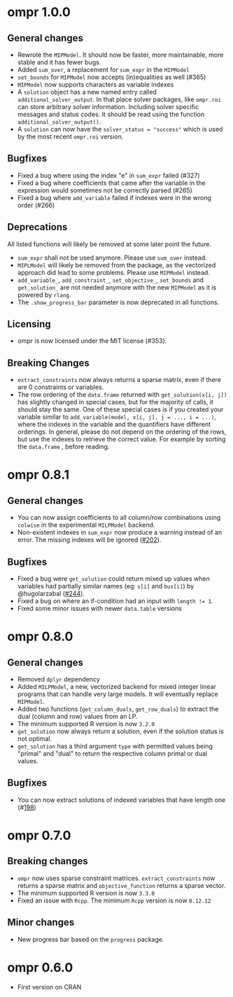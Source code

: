 # ompr 1.0.0

## General changes

* Rewrote the `MIPModel`. It should now be faster, more maintainable,
  more stable and it has fewer bugs.
* Added `sum_over`, a replacement for `sum_expr` in the `MIPModel`
* `set_bounds` for `MIPModel` now accepts (in)equalities as well (#365)
* `MIPModel` now supports characters as variable indexes
* A `solution` object has a new named entry called `additional_solver_output`.
  In that place solver packages, like `ompr.roi` can store arbitrary solver
  information. Including solver specific messages and status codes. It should
  be read using the function `additional_solver_output()`.
* A `solution` can now have the `solver_status = "success"` which is used
  by the most recent `ompr.roi` version.

## Bugfixes

* Fixed a bug where using the index "e" in `sum_expr` failed (#327)
* Fixed a bug where coefficients that came after the variable in the
  expression would sometimes not be correctly parsed (#265)
* Fixed a bug where `add_variable` failed if indexes were in the wrong order
  (#266)

## Deprecations

All listed functions will likely be removed at some later point the future.

* `sum_expr` shall not be used anymore. Please use `sum_over` instead.
* `MIPLModel` will likely be removed from the package, as the vectorized
  approach did lead to some problems. Please use `MIPModel` instead.
* `add_variable_`, `add_constraint_`, `set_objective_`, `set_bounds` and
  `get_solution_` are not needed anymore with the new `MIPModel` as it is
  powered by `rlang`.
* The `.show_progress_bar` parameter is now deprecated in all functions.

## Licensing

* ompr is now licensed under the MIT license (#353).

## Breaking Changes

* `extract_constraints` now always returns a sparse matrix, even if there are 0
  constraints or variables.
* The row ordering of the `data.frame` returned with `get_solution(x[i, j])` has
  slightly changed in special cases, but for the majority of calls, it
  should stay the same. One of these special cases is if you created your
  variable similar to `add_variable(model, x[i, j], j = ..., i = ...)`, where
  the indexes in the variable and the quantifiers have different orderings.
  In general, please do not depend on the ordering of the rows, but use the
  indexes to retrieve the correct value. For example by sorting the `data.frame`
  , before reading.

# ompr 0.8.1

## General changes

* You can now assign coefficients to all column/row combinations using `colwise`
in the experimental `MILPModel` backend.
* Non-existent indexes in `sum_expr` now produce a warning instead of an error. The missing indexes will be ignored ([#202](https://github.com/dirkschumacher/ompr/issues/202)).

## Bugfixes

* Fixed a bug were `get_solution` could return mixed up values when variables had partially similar names (eg: `s[i]` and `bus[i]`) by @hugolarzabal ([#244](https://github.com/dirkschumacher/ompr/issues/244)).
* Fixed a bug on where an if-condition had an input with `length != 1`.
* Fixed some minor issues with newer `data.table` versions

# ompr 0.8.0

## General changes

* Removed `dplyr` dependency
* Added `MILPModel`, a new, vectorized backend for mixed integer linear programs that can handle very large models. It will eventually replace `MIPModel`.
* Added two functions (`get_column_duals`, `get_row_duals`) to extract the dual (column and row) values from an LP.
* The minimum supported R version is now `3.2.0`
* `get_solution` now always return a solution, even if the solution status is not optimal.
* `get_solution` has a third argument `type` with permitted values being "primal" and "dual" to return the respective column primal or dual values.

## Bugfixes

* You can now extract solutions of indexed variables that have length one (#[198](https://github.com/dirkschumacher/ompr/issues/198))

# ompr 0.7.0

## Breaking changes

* `ompr` now uses sparse constraint matrices. `extract_constraints` now returns a sparse matrix and `objective_function` returns a sparse vector.
* The minimum supported R version is now `3.3.0`
* Fixed an issue with `Rcpp`. The minimum `Rcpp` version is now `0.12.12`

## Minor changes

* New progress bar based on the `progress` package.

# ompr 0.6.0

* First version on CRAN


